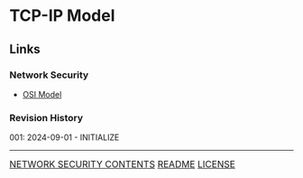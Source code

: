 # TCP-IP Model


## Links
### Network Security
- [OSI Model](OSI%20Model.md)
### Revision History
001: 2024-09-01 - INITIALIZE

---
<font size=3>[NETWORK SECURITY CONTENTS](-%20Network%20Security%20Contents.md)
[README](README.md)
[LICENSE](LICENSE)<font>